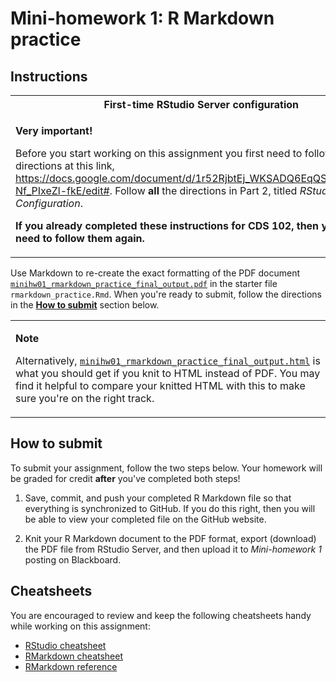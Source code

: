 # Mini-homework 1: R Markdown practice

## Instructions

<table>

<tbody>

<th>First-time RStudio Server configuration</th>

<tr>

<td>

**Very important!**

Before you start working on this assignment you first need to follow the directions at this link, <https://docs.google.com/document/d/1r52RjbtEj_WKSADQ6EqQSQmx8RaGF-Nf_PIxeZl-fkE/edit#>.
Follow **all** the directions in Part 2, titled *RStudio Configuration*.

**If you already completed these instructions for CDS 102, then you do not need to follow them again.**

</td>

</tr>

</tbody>

</table>

Use Markdown to re-create the exact formatting of the PDF document [`minihw01_rmarkdown_practice_final_output.pdf`][rmarkdown-recreate-pdf] in the starter file `rmarkdown_practice.Rmd`.
When you're ready to submit, follow the directions in the **[How to submit](#how-to-submit)** section below.

<table>

<tbody>

<tr>

<td>

**Note**

Alternatively, [`minihw01_rmarkdown_practice_final_output.html`][rmarkdown-recreate-html] is what you should get if you knit to HTML instead of PDF.
You may find it helpful to compare your knitted HTML with this to make sure you're on the right track.

</td>

</tr>

</tbody>

</table>


## How to submit

To submit your assignment, follow the two steps below.
Your homework will be graded for credit **after** you've completed both steps!

1.  Save, commit, and push your completed R Markdown file so that everything is synchronized to GitHub.
    If you do this right, then you will be able to view your completed file on the GitHub website.

2.  Knit your R Markdown document to the PDF format, export (download) the PDF file from RStudio Server, and then upload it to *Mini-homework 1* posting on Blackboard.

## Cheatsheets

You are encouraged to review and keep the following cheatsheets handy while working on this assignment:

*   [RStudio cheatsheet][rstudio-cheatsheet]
*   [RMarkdown cheatsheet][rmarkdown-cheatsheet]
*   [RMarkdown reference][rmarkdown-reference]

[rstudio-cheatsheet]:      https://github.com/rstudio/cheatsheets/raw/master/rstudio-ide.pdf
[rmarkdown-reference]:     https://www.rstudio.com/wp-content/uploads/2015/03/rmarkdown-reference.pdf
[rmarkdown-cheatsheet]:    https://github.com/rstudio/cheatsheets/raw/master/rmarkdown-2.0.pdf
[rmarkdown-recreate-pdf]:  https://drive.google.com/open?id=1esfGnwC0y_qCIWJ47aWVNnNy_2CfQO7h
[rmarkdown-recreate-html]: http://htmlpreview.github.io/?https://github.com/mason-fa19-cds101-001/examples/blob/master/Mini-homework1_%20R%20Markdown%20practice.html
